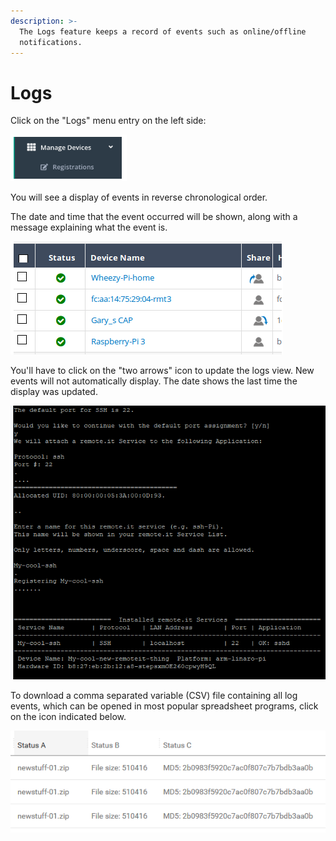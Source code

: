 ```yaml
---
description: >-
  The Logs feature keeps a record of events such as online/offline
  notifications.
---
```


# Logs

Click on the "Logs" menu entry on the left side:

![](../.gitbook/assets/image%20%2861%29.png)

You will see a display of events in reverse chronological order.

The date and time that the event occurred will be shown, along with a message explaining what the event is.

![](../.gitbook/assets/image%20%28507%29.png)

You'll have to click on the "two arrows" icon to update the logs view.  New events will not automatically display.  The date shows the last time the display was updated.

![](../.gitbook/assets/image%20%2869%29.png)

To download a comma separated variable \(CSV\) file containing all log events, which can be opened in most popular spreadsheet programs, click on the icon indicated below.

![](../.gitbook/assets/image%20%28242%29.png)



